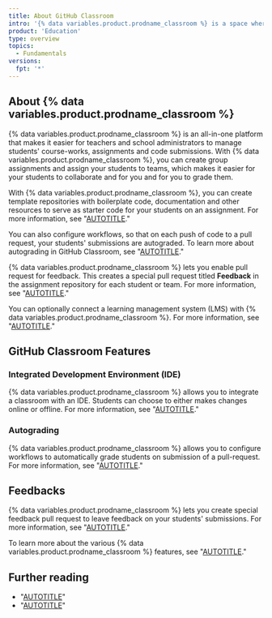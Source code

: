 ```yaml
---
title: About GitHub Classroom
intro: '{% data variables.product.prodname_classroom %} is a space where teachers, organizations or school administrators can create assignments, collaborate with teaching assistants, and invite students in a single course.'
product: 'Education'
type: overview
topics: 
  - Fundamentals
versions:
  fpt: '*'
---
```



## About {% data variables.product.prodname_classroom %}

{% data variables.product.prodname_classroom %} is an all-in-one platform that makes it easier for teachers and school administrators to manage students' course-works, assignments and code submissions. With {% data variables.product.prodname_classroom %}, you can create group assignments and assign your students to teams, which makes it easier for your students to collaborate and for you and for you to grade them.

With {% data variables.product.prodname_classroom %}, you can create template repositories with boilerplate code, documentation and other resources to serve as starter code for your students  on an assignment. For more information, see "[AUTOTITLE](/education/manage-coursework-with-github-classroom/teach-with-github-classroom/create-an-assignment-from-a-template-repository)."

You can also configure workflows, so that on each push of code to a pull request, your students' submissions are autograded. To learn more about autograding in GitHub Classroom, see "[AUTOTITLE](/education/manage-coursework-with-github-classroom/teach-with-github-classroom/use-autograding)."

{% data variables.product.prodname_classroom %} lets you enable pull request for feedback. This creates a special pull request titled **Feedback** in the assignment repository for each student or team. For more information, see "[AUTOTITLE](/education/manage-coursework-with-github-classroom/teach-with-github-classroom/leave-feedback-with-pull-requests)."

You can optionally connect a learning management system (LMS) with {% data variables.product.prodname_classroom %}. For more information, see "[AUTOTITLE](/education/manage-coursework-with-github-classroom/teach-with-github-classroom/connect-a-learning-management-system-course-to-a-classroom)."


## GitHub Classroom Features 

### Integrated Development Environment (IDE)

{% data variables.product.prodname_classroom %} allows you to integrate a classroom with an IDE. Students can choose to either makes changes online or offline. For more information, see "[AUTOTITLE](/education/manage-coursework-with-github-classroom/integrate-github-classroom-with-an-ide)."

### Autograding

{% data variables.product.prodname_classroom %} allows you to configure workflows to automatically grade students on submission of a pull-request. For more information, see "[AUTOTITLE](/education/manage-coursework-with-github-classroom/teach-with-github-classroom/use-autograding)."

## Feedbacks

{% data variables.product.prodname_classroom %} lets you create special feedback pull request to leave feedback on your students' submissions. For more information, see "[AUTOTITLE](/education/manage-coursework-with-github-classroom/teach-with-github-classroom/leave-feedback-with-pull-requests)."

To learn more about the various {% data variables.product.prodname_classroom %} features, see "[AUTOTITLE](/education/manage-coursework-with-github-classroom/get-started-with-github-classroom/glossary)."


## Further reading 

- "[AUTOTITLE](/education/manage-coursework-with-github-classroom/get-started-with-github-classroom/basics-of-setting-up-github-classroom)"
- "[AUTOTITLE](/education/manage-coursework-with-github-classroom/get-started-with-github-classroom/glossary)"
